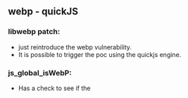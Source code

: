 ## webp - quickJS

### libwebp patch:

- just reintroduce the webp vulnerability.
- It is possible to trigger the poc using the quickjs engine.

### js_global_isWebP:

- Has a check to see if the 
